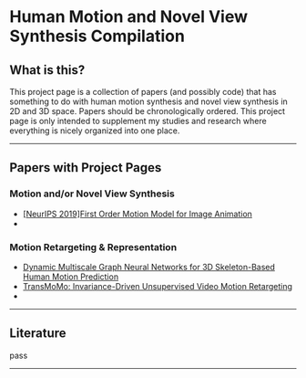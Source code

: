 # Human Motion and Novel View Synthesis Compilation

## What is this?
  This project page is a collection of papers (and possibly code) that has something to do with human motion synthesis and novel view synthesis in 2D and 3D space. Papers should be chronologically ordered. This project page is only intended to supplement my studies and research where everything is nicely organized into one place.

---
## Papers with Project Pages

### Motion and/or Novel View Synthesis
* [[NeurIPS 2019]First Order Motion Model for Image Animation](https://github.com/AliaksandrSiarohin/first-order-model)
* 

### Motion Retargeting & Representation
* [Dynamic Multiscale Graph Neural Networks for 3D Skeleton-Based Human Motion Prediction](https://github.com/limaosen0/DMGNN)
* [TransMoMo: Invariance-Driven Unsupervised Video Motion Retargeting](https://yzhq97.github.io/transmomo/)
* 

---
## Literature

pass

---
